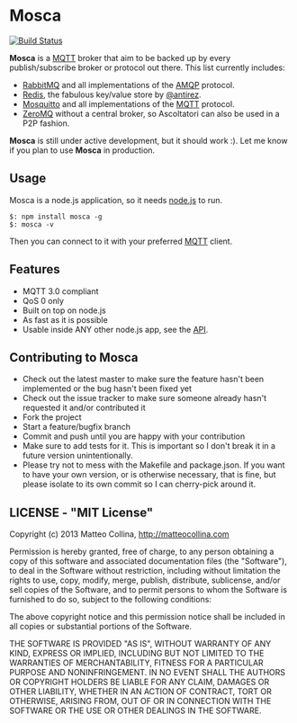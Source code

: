 Mosca
=====

[![Build
Status](https://travis-ci.org/mcollina/mosca.png)](https://travis-ci.org/mcollina/mosca)

__Mosca__ is a [MQTT](http://mqtt.org/) broker that aim to be backed up
by every publish/subscribe broker or protocol out there.
This list currently includes:

* [RabbitMQ](http://www.rabbitmq.com/) and all implementations of
  the [AMQP](http://www.amqp.org/) protocol.
* [Redis](http://redis.io/), the fabulous key/value store by
  [@antirez](https://github.com/antirez).
* [Mosquitto](http://mosquitto.org/) and all implementations of the
  [MQTT](http://mqtt.org/) protocol.
* [ZeroMQ](http://www.zeromq.org/) without a central broker, so
  Ascoltatori can also be used in a P2P fashion.


__Mosca__ is still under active development, but it should work :).
Let me know if you plan to use __Mosca__ in production.

## Usage

Mosca is a node.js application, so it needs [node.js](http://nodejs.org)
to run.

```
$: npm install mosca -g
$: mosca -v
```

Then you can connect to it with your preferred [MQTT](http://mqtt.org)
client.

## Features

* MQTT 3.0 compliant
* QoS 0 only
* Built on top on node.js
* As fast as it is possible
* Usable inside ANY other node.js app, see the
  [API](http://mcollina.github.com/mosca/docs/server.js.html).

## Contributing to Mosca

* Check out the latest master to make sure the feature hasn't been
  implemented or the bug hasn't been fixed yet
* Check out the issue tracker to make sure someone already hasn't
  requested it and/or contributed it
* Fork the project
* Start a feature/bugfix branch
* Commit and push until you are happy with your contribution
* Make sure to add tests for it. This is important so I don't break it
  in a future version unintentionally.
* Please try not to mess with the Makefile and package.json. If you
  want to have your own version, or is otherwise necessary, that is
  fine, but please isolate to its own commit so I can cherry-pick around
  it.

## LICENSE - "MIT License"

Copyright (c) 2013 Matteo Collina, http://matteocollina.com

Permission is hereby granted, free of charge, to any person
obtaining a copy of this software and associated documentation
files (the "Software"), to deal in the Software without
restriction, including without limitation the rights to use,
copy, modify, merge, publish, distribute, sublicense, and/or sell
copies of the Software, and to permit persons to whom the
Software is furnished to do so, subject to the following
conditions:

The above copyright notice and this permission notice shall be
included in all copies or substantial portions of the Software.

THE SOFTWARE IS PROVIDED "AS IS", WITHOUT WARRANTY OF ANY KIND,
EXPRESS OR IMPLIED, INCLUDING BUT NOT LIMITED TO THE WARRANTIES
OF MERCHANTABILITY, FITNESS FOR A PARTICULAR PURPOSE AND
NONINFRINGEMENT. IN NO EVENT SHALL THE AUTHORS OR COPYRIGHT
HOLDERS BE LIABLE FOR ANY CLAIM, DAMAGES OR OTHER LIABILITY,
WHETHER IN AN ACTION OF CONTRACT, TORT OR OTHERWISE, ARISING
FROM, OUT OF OR IN CONNECTION WITH THE SOFTWARE OR THE USE OR
OTHER DEALINGS IN THE SOFTWARE.
